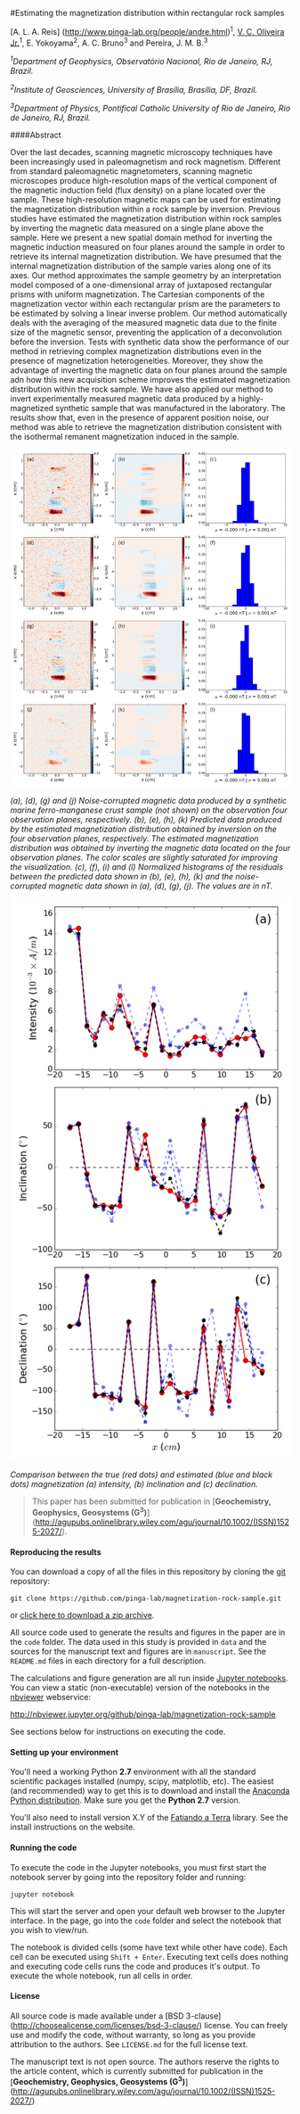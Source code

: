 #Estimating the magnetization distribution within rectangular rock samples

[A. L. A. Reis] (http://www.pinga-lab.org/people/andre.html)<sup>1</sup>, [V. C. Oliveira Jr.](http://www.pinga-lab.org/people/oliveira-jr.html)<sup>1</sup>, E. Yokoyama<sup>2</sup>, 
A. C. Bruno<sup>3</sup> and Pereira, J. M. B.<sup>3</sup>

*<sup>1</sup>Department of Geophysics, Observatório Nacional, Rio de Janeiro, RJ, Brazil.*

*<sup>2</sup>Institute of Geosciences, University of Brasília, Brasília, DF, Brazil.*

*<sup>3</sup>Department of Physics, Pontifical Catholic University of Rio de Janeiro, Rio
de Janeiro, RJ, Brazil.*

####Abstract

Over the last decades, scanning magnetic microscopy techniques have 
been increasingly used in paleomagnetism and rock magnetism. 
Different from standard paleomagnetic magnetometers, scanning 
magnetic microscopes produce high-resolution maps of the vertical 
component of the magnetic induction field (flux density) 
on a plane located over the sample. 
These high-resolution magnetic maps can be used for estimating the 
magnetization distribution within a rock sample by inversion.
Previous studies have estimated the magnetization distribution 
within rock samples by inverting the magnetic data measured on a 
single plane above the sample. Here we present a new spatial domain
method for inverting the magnetic induction measured on four 
planes around the sample in order to retrieve its internal 
magnetization distribution. We have presumed that the internal 
magnetization distribution of the sample varies along one of
its axes. Our method approximates the sample geometry
by an interpretation model composed of a one-dimensional 
array of juxtaposed rectangular prisms with uniform magnetization. 
The Cartesian components of the magnetization vector 
within each rectangular prism 
are the parameters to be estimated by solving a linear inverse problem. 
Our method automatically deals with the averaging of 
the measured magnetic data due to the finite size of the magnetic sensor,
preventing the application of a deconvolution before the inversion.
Tests with synthetic data show the performance of our method in 
retrieving complex magnetization distributions even in 
the presence of magnetization heterogeneities. 
Moreover, they show the advantage of inverting the magnetic data on
four planes around the sample adn how this new acquisition scheme
improves the estimated magnetization distribution within the rock
sample.
We have also applied our method to invert experimentally measured 
magnetic data produced by a highly-magnetized synthetic sample 
that was manufactured in the laboratory.
The results show that, even in the presence of apparent position
noise, our method was able to retrieve the magnetization distribution
consistent with the isothermal remanent magnetization
induced in the sample.

![Test with a simulated marine ferro-manganese crust sample - misfit](manuscript/Figs/Fig11_LQ.png)

*(a), (d), (g) and (j) Noise-corrupted
magnetic data produced by a synthetic 
marine ferro-manganese crust
sample (not shown) on the
observation four observation planes, respectively.
(b), (e), (h), (k) Predicted data produced by the estimated
magnetization distribution obtained by inversion on the
four observation planes, respectively.
The estimated magnetization distribution was obtained by
inverting the magnetic data located on the four observation
planes.
The color scales are slightly saturated for improving the visualization.
(c), (f), (i) and (l) Normalized histograms of the residuals between the
predicted data shown in (b), (e), (h), (k) and the 
noise-corrupted magnetic data shown in (a), (d), (g), (j). 
The values are in nT.*

![Test with a simulated marine ferro-manganese crust sample - estimated parameters](manuscript/Figs/Fig12_LQ.png)

*Comparison between the true (red dots)
and estimated (blue and black dots) magnetization (a) intensity, 
(b) inclination and (c) declination.*

> This paper has been submitted for publication in 
> [**Geochemistry, Geophysics, Geosystems (G<sup>3</sup>)**]
> (http://agupubs.onlinelibrary.wiley.com/agu/journal/10.1002/(ISSN)1525-2027/).

#### Reproducing the results

You can download a copy of all the files in this repository by cloning the
[git](https://git-scm.com/) repository:

    git clone https://github.com/pinga-lab/magnetization-rock-sample.git

or [click here to download a zip archive](https://github.com/pinga-lab/magnetization-rock-sample/archive/master.zip).

All source code used to generate the results and figures in the paper are in
the `code` folder.
The data used in this study is provided in `data` and the sources for the
manuscript text and figures are in `manuscript`.
See the `README.md` files in each directory for a full description.

The calculations and figure generation are all run inside
[Jupyter notebooks](http://jupyter.org/).
You can view a static (non-executable) version of the notebooks in the
[nbviewer]() webservice:

http://nbviewer.jupyter.org/github/pinga-lab/magnetization-rock-sample

See sections below for instructions on executing the code.

#### Setting up your environment

You'll need a working Python **2.7** environment with all the standard
scientific packages installed (numpy, scipy, matplotlib, etc).  The easiest
(and recommended) way to get this is to download and install the
[Anaconda Python distribution](http://continuum.io/downloads#all).
Make sure you get the **Python 2.7** version.

You'll also need to install version X.Y of the
[Fatiando a Terra](http://www.fatiando.org/) library.
See the install instructions on the website.

#### Running the code

To execute the code in the Jupyter notebooks, you must first start the
notebook server by going into the repository folder and running:

    jupyter notebook

This will start the server and open your default web browser to the Jupyter
interface. In the page, go into the `code` folder and select the
notebook that you wish to view/run.

The notebook is divided cells (some have text while other have code).
Each cell can be executed using `Shift + Enter`.
Executing text cells does nothing and executing code cells runs the code
and produces it's output.
To execute the whole notebook, run all cells in order.

#### License

All source code is made available under a [BSD 3-clause]
(http://choosealicense.com/licenses/bsd-3-clause/) 
license.  You can freely
use and modify the code, without warranty, so long as you provide attribution
to the authors.  See `LICENSE.md` for the full license text.

The manuscript text is not open source. The authors reserve the rights to the
article content, which is currently submitted for publication in the
[**Geochemistry, Geophysics, Geosystems (G<sup>3</sup>)**]
(http://agupubs.onlinelibrary.wiley.com/agu/journal/10.1002/(ISSN)1525-2027/)
